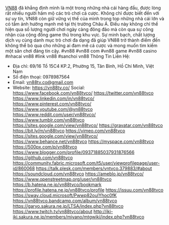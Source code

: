 [VN88](https://vn88tv.co/) đã khẳng định mình là một trong những nhà cái hàng đầu, được lòng rất nhiều người hâm mộ các trò chơi cá cược.
Không chỉ được biết đến với sự uy tín, VN88 còn giữ vững vị thế của mình trong top những nhà cái lớn và có tầm ảnh hưởng mạnh mẽ tại thị trường Châu Á. Điều này không chỉ thể hiện qua số lượng người chơi ngày càng đông đảo mà còn qua sự công nhận của cộng đồng game thủ trong khu vực. Sự minh bạch, chất lượng dịch vụ cùng danh mục trò chơi đa dạng đã giúp VN88 trở thành điểm đến không thể bỏ qua cho những ai đam mê cá cược và mong muốn tìm kiếm một sân chơi đáng tin cậy.
#vn88 #vn88 com #vn88 game #vn88 casino #nhacai vn88 #link vn88 #sanchoi vn88
Thông Tin Liên Hệ:
- Địa chỉ: 69/16 Tổ 15C4 KP.2, Phường 15, Tân Bình, Hồ Chí Minh, Việt Nam
- Số điện thoại: 0978987564
- Email: vn88tv.co@gmail.com
- Website: https://vn88tv.co/
Social:
https://www.facebook.com/vn88tvco/
https://twitter.com/vn88tvco
https://www.linkedin.com/in/vn88tvco/
https://www.pinterest.com/vn88tvco/
https://www.youtube.com/@vn88tvco
https://www.reddit.com/user/vn88tvco/
https://www.tumblr.com/vn88tvco
https://sites.google.com/view/vn88tvco/
https://gravatar.com/vn88tvco
https://bit.ly/m/vn88tvco
https://vimeo.com/vn88tvco
https://sites.google.com/view/vn88tvco/
https://www.behance.net/vn88tvco
https://myspace.com/vn88tvco
https://500px.com/p/vn88tvco
https://www.blogger.com/profile/09371885037931876566
https://github.com/vn88tvco
https://community.fabric.microsoft.com/t5/user/viewprofilepage/user-id/860068
https://talk.plesk.com/members/vntvco.379883/#about
https://soundcloud.com/vn88tvco
https://ameblo.jp/vn88tvco/
https://www.openstreetmap.org/user/vn88tvco
https://b.hatena.ne.jp/vn88tvco/bookmark
https://profile.hatena.ne.jp/vn88tvco/profile
https://issuu.com/vn88tvco
https://sway.cloud.microsoft/Pwwp82oulYhoc0fK
https://vn88tvco.bandcamp.com/album/vn88tvco
https://garyo.sakura.ne.jp/LTSA/index.php?vn88tvco
https://www.twitch.tv/vn88tvco/about
http://iki-iki.sakura.ne.jp/members/miyano/mtgwiki/index.php?vn88tvco
